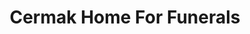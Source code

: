 ---
title: "Cermak Home For Funerals"
url: /cicero/cermak-home-for-funerals/
shop: funeral directors
---